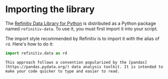 # Importing the library

The [Refinitiv Data Library for Python](https://pypi.org/project/refinitiv-data/) is distributed as a Python package named `refinitiv-data`. To use it, you must first import it into your script.

The import style recommended by Refinitiv is to import it with the alias of `rd`.  Here's how to do it:

```python
import refinitiv.data as rd
```

```{note}
This approach follows a convention popularized by the [pandas](https://pandas.pydata.org/) data analysis toolkit. It is intended to make your code quicker to type and easier to read.
```

